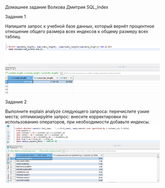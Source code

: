 Домашнее задание Волкова Дмитрия SQL_Index

Задание 1


Напишите запрос к учебной базе данных, который вернёт процентное отношение общего размера всех индексов к общему размеру всех таблиц.

![SQL3_1](https://github.com/dvolkov15/SQL_Index/blob/main/SQL3_1.png)


Задание 2


Выполните explain analyze следующего запроса:
перечислите узкие места;
оптимизируйте запрос: внесите корректировки по использованию операторов, при необходимости добавьте индексы.
![SQL3_2](https://github.com/dvolkov15/SQL_Index/blob/main/SQL3_2.png)
